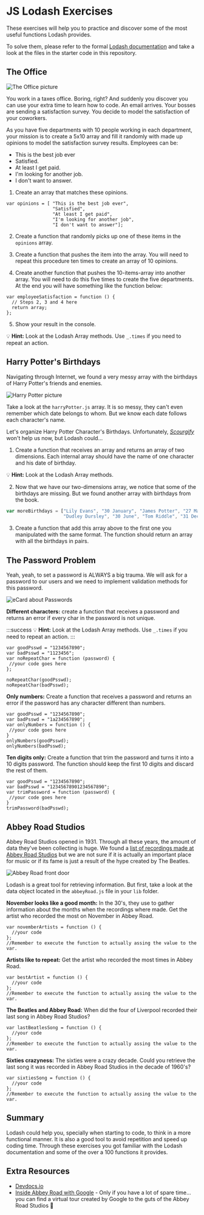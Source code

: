 JS Lodash Exercises
=
These exercises will help you to practice and discover some of the most useful functions Lodash provides.

To solve them, please refer to the formal [Lodash documentation](https://lodash.com/) and take a look at the files in the starter code in this repository.

## The Office

![The Office picture](https://i.imgur.com/9g31Bwo.gif)

You work in a taxes office. Boring, right? And suddenly you discover you can use your extra time to learn how to code. An email arrives. Your bosses are sending a satisfaction survey. You decide to model the satisfaction of your coworkers.

As you have five departments with 10 people working in each department, your mission is to create a 5x10 array and fill it randomly with made up opinions to model the satisfaction survey results. Employees can be:

 - This is the best job ever
 - Satisfied.
 - At least I get paid.
 - I'm looking for another job.
 - I don't want to answer.
 
 1) Create an array that matches these opinions.
 
 ```javascript=
 var opinions = [ "This is the best job ever",
                  "Satisfied",
                  "At least I get paid",
                  "I'm looking for another job",
                  "I don't want to answer"];
 ```
2) Create a function that randomly picks up one of these items in the `opinions` array.

3) Create a function that pushes the item into the array. You will need to repeat this procedure ten times to create an array of 10 opinions.

4) Create another function that pushes the 10-items-array into another array. You will need to do this five times to create the five departments. At the end you will have something like the function below:
```javascript=
var employeeSatisfaction = function () {
  // Steps 2, 3 and 4 here
  return array;
};
```

5) Show your result in the console.

:bulb: **Hint:** Look at the Lodash Array methods. Use `_.times` if you need to repeat an action.

## Harry Potter's Birthdays

Navigating through Internet, we found a very messy array with the birthdays of Harry Potter's friends and enemies.

![Harry Potter picture](https://i.imgur.com/O0DGqAa.png)

Take a look at the `harryPotter.js` array. It is so messy, they can't even remember which date belongs to whom. But we know each date follows each character's name.

Let's organize Harry Potter Character's Birthdays. Unfortunately, [*Scourgify*](http://harrypotter.wikia.com/wiki/Scouring_Charm) won't help us now, but Lodash could...

1) Create a function that receives an array and returns an array of two dimensions. Each internal array should have the name of one character and his date of birthday.


:bulb: **Hint:** Look at the Lodash Array methods.

2) Now that we have our two-dimensions array, we notice that some of the birthdays are missing. But we found another array with birthdays from the book.
```javascript
var moreBirthdays = ["Lily Evans", "30 January", "James Potter", "27 March",
                     "Dudley Dursley", "30 June", "Tom Riddle", "31 December"];
```
3) Create a function that add this array above to the first one you manipulated with the same format. The function should return an array with all the birthdays in pairs.


## The Password Problem

Yeah, yeah, to set a password is ALWAYS a big trauma. We will ask for a password to our users and we need to implement validation methods for this password.

![eCard about Passwords](https://i.imgur.com/CJHtpLw.png)


**Different characters:** create a function that receives a password and returns an error if every char in the password is not unique.

:::success
:bulb: **Hint:** Look at the Lodash Array methods. Use `_.times` if you need to repeat an action.
:::

```javascript=
var goodPsswd = "1234567890";
var badPsswd = "1123456";
var noRepeatChar = function (password) {
 //your code goes here
};

noRepeatChar(goodPsswd);
noRepeatChar(badPsswd);
```
**Only numbers:** Create a function that receives a password and returns an error if the password has any character different than numbers.


```javascript=
var goodPsswd = "1234567890";
var badPsswd = "1a234567890";
var onlyNumbers = function () {
 //your code goes here
}
onlyNumbers(goodPsswd);
onlyNumbers(badPsswd);
```

**Ten digits only:** Create a function that trim the password and turns it into a 10 digits password. The function should keep the first 10 digits and discard the rest of them.

```javascript=
var goodPsswd = "1234567890";
var badPsswd = "12345678901234567890";
var trimPassword = function (password) {
 //your code goes here
}
trimPassword(badPsswd);
```

## Abbey Road Studios

Abbey Road Studios opened in 1931. Through all these years, the amount of data they've been collecting is huge. We found a [list of recordings made at Abbey Road Studios](https://en.wikipedia.org/wiki/List_of_recordings_made_at_Abbey_Road_Studios) but we are not sure if it is actually an important place for music or if its fame is just a result of the hype created by The Beatles.

![Abbey Road front door](https://i.imgur.com/1kRBdy4.jpg)

Lodash is a great tool for retrieving information. But first, take a look at the data object located in the `abbeyRoad.js` file in your `lib` folder.

**November looks like a good month:** In the 30's, they use to gather information about the months when the recordings where made. Get the artist who recorded the most on November in Abbey Road.

```javascript=
var novemberArtists = function () {
  //your code
};
//Remember to execute the function to actually assing the value to the var.
```

**Artists like to repeat:** Get the artist who recorded the most times in Abbey Road.

```javascript=
var bestArtist = function () {
  //your code
};
//Remember to execute the function to actually assing the value to the var.
```

**The Beatles and Abbey Road:** When did the four of Liverpool recorded their last song in Abbey Road Studios?

```javascript=
var lastBeatlesSong = function () {
  //your code
};
//Remember to execute the function to actually assing the value to the var.
```

**Sixties crazyness:** The sixties were a crazy decade. Could you retrieve the last song it was recorded in Abbey Road Studios in the decade of 1960's?

```javascript=
var sixtiesSong = function () {
  //your code
};
//Remember to execute the function to actually assing the value to the var.
```

## Summary

Lodash could help you, specially when starting to code, to think in a more functional manner. It is also a good tool to avoid repetition and speed up coding time. Through these exercises you got familiar with the Lodash documentation and some of the over a 100 functions it provides.


## Extra Resources

- [Devdocs.io](http://devdocs.io/lodash~4/)
- [Inside Abbey Road with Google](https://insideabbeyroad.withgoogle.com/en) - Only if you have a lot of spare time... you can find a virtual tour created by Google to the guts of the Abbey Road Studios 🙂